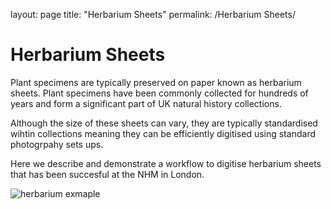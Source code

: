 layout: page
title: "Herbarium Sheets"
permalink: /Herbarium Sheets/

# Herbarium Sheets

Plant specimens are typically preserved on paper known as herbarium sheets. Plant specimens have been commonly collected for hundreds of years and form a significant part of UK natural history collections. 

Although the size of these sheets can vary, they are typically standardised wihtin collections meaning they can be efficiently digitised using standard photogrpahy sets ups.

Here we describe and demonstrate a workflow to digitise herbarium sheets that has been succesful at the NHM in London.



![herbarium exmaple](https://user-images.githubusercontent.com/94048763/148979899-dd2901de-f3df-4a1e-b702-ebf9a3c50b19.png)
